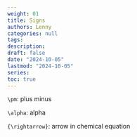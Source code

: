 ```yaml
---
weight: 01
title: Signs
authors: Lenny
categories: null
tags: 
description: 
draft: false
date: "2024-10-05"
lastmod: "2024-10-05"
series:
toc: true
---
```



<!--more-->

`\pm`: plus minus

`\alpha`: alpha

`{\rightarrow}`: arrow in chemical equation
